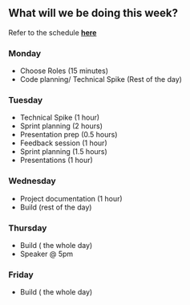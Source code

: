 ## What will we be doing this week?

Refer to the schedule [**here**](/course/syllabus/developer/projects/TFB-design/schedule/)

### Monday

- Choose Roles (15 minutes)
- Code planning/ Technical Spike (Rest of the day)

### Tuesday

- Technical Spike (1 hour)
- Sprint planning (2 hours)
- Presentation prep (0.5 hours)
- Feedback session (1 hour)
- Sprint planning (1.5 hours)
- Presentations (1 hour)

### Wednesday

- Project documentation (1 hour)
- Build (rest of the day)

### Thursday

- Build ( the whole day)
- Speaker @ 5pm

### Friday

- Build ( the whole day)
